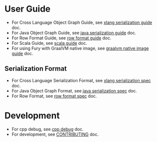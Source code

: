 # User Guide
- For Cross Language Object Graph Guide, see [xlang serialization guide](guide/xlang_object_graph_guide.md) doc.
- For Java Object Graph Guide, see [java serialization guide](guide/java_object_graph_guide.md) doc.
- For Row Format Guide, see [row format guide](guide/row_format_guide.md) doc.
- For Scala Guide, see [scala guide](guide/scala_guide.md) doc.
- For using Fury with GraalVM native image, see [graalvm native image guide](guide/graalvm_guide.md) doc.

## Serialization Format
- For Cross Language Serialization Format, see [xlang serialization spec](specification/xlang_serialization_spec.md) doc.
- For Java Object Graph Format, see [java serialization spec](specification/java_serialization_spec.md) doc.
- For Row Format, see [row format spec](specification/row_format_spec.md) doc.

# Development
- For cpp debug, see [cpp debug](cpp_debug.md) doc.
- For development, see [CONTRIBUTING](../CONTRIBUTING.md) doc.
